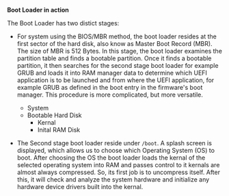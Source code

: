 **Boot Loader in action**

The Boot Loader has two distict stages: 

* For system using the BIOS/MBR method, the boot loader resides at the first sector of the hard disk, also know as Master Boot Record (MBR). The size of MBR is 512 Bytes. In this stage, the boot loader examines the partition table and finds a bootable partition. Once it finds a bootable partition, it then searches for the second stage boot loader for example GRUB and loads it into RAM manager data to determine which UEFI application is to be launched and from where the UEFI application, for example GRUB as defined in the boot entry in the firmware's boot manager. This procedure is more complicated, but more versatile.

  * System 
  * Bootable Hard Disk
    * Kernal
    * Inital RAM Disk

* The Second stage boot loader reside under `/boot`. A splash screen is displayed, which allows us to choose which Operating System (OS) to boot. After choosing the OS the boot loader loads the kernal of the selected operating system into RAM and passes control to it kernals are almost always compressed. So, its first job is to uncompress itself. After this, it will check and analyze the system hardware and initialize any hardware device drivers built into the kernal.



